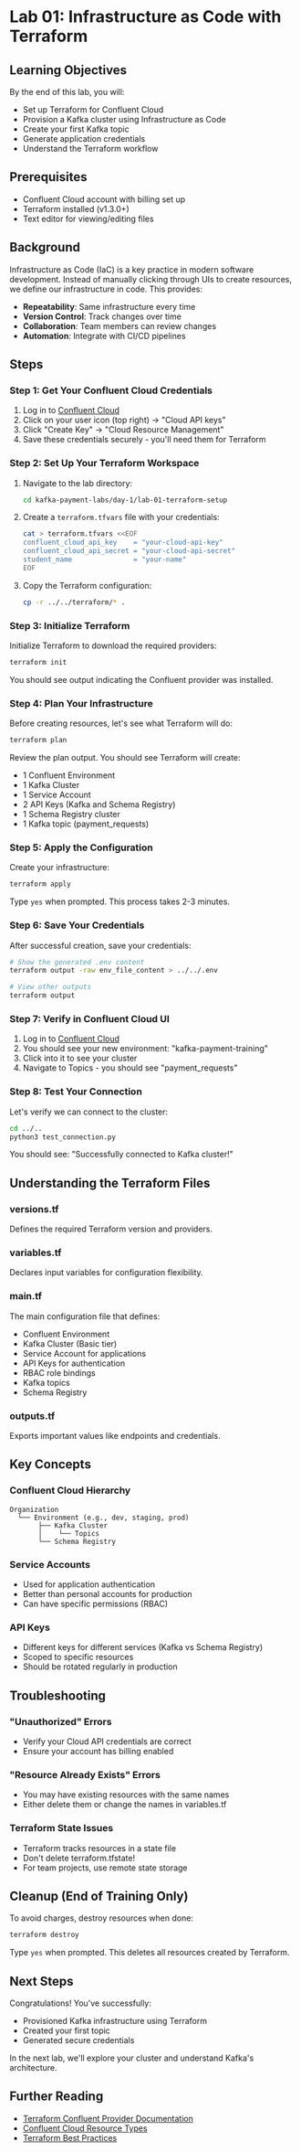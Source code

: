 # Lab 01: Infrastructure as Code with Terraform

## Learning Objectives

By the end of this lab, you will:
- Set up Terraform for Confluent Cloud
- Provision a Kafka cluster using Infrastructure as Code
- Create your first Kafka topic
- Generate application credentials
- Understand the Terraform workflow

## Prerequisites

- Confluent Cloud account with billing set up
- Terraform installed (v1.3.0+)
- Text editor for viewing/editing files

## Background

Infrastructure as Code (IaC) is a key practice in modern software development. Instead of manually clicking through UIs to create resources, we define our infrastructure in code. This provides:

- **Repeatability**: Same infrastructure every time
- **Version Control**: Track changes over time
- **Collaboration**: Team members can review changes
- **Automation**: Integrate with CI/CD pipelines

## Steps

### Step 1: Get Your Confluent Cloud Credentials

1. Log in to [Confluent Cloud](https://confluent.cloud)
2. Click on your user icon (top right) → "Cloud API keys"
3. Click "Create Key" → "Cloud Resource Management"
4. Save these credentials securely - you'll need them for Terraform

### Step 2: Set Up Your Terraform Workspace

1. Navigate to the lab directory:
   ```bash
   cd kafka-payment-labs/day-1/lab-01-terraform-setup
   ```

2. Create a `terraform.tfvars` file with your credentials:
   ```bash
   cat > terraform.tfvars <<EOF
   confluent_cloud_api_key    = "your-cloud-api-key"
   confluent_cloud_api_secret = "your-cloud-api-secret"
   student_name               = "your-name"
   EOF
   ```

3. Copy the Terraform configuration:
   ```bash
   cp -r ../../terraform/* .
   ```

### Step 3: Initialize Terraform

Initialize Terraform to download the required providers:

```bash
terraform init
```

You should see output indicating the Confluent provider was installed.

### Step 4: Plan Your Infrastructure

Before creating resources, let's see what Terraform will do:

```bash
terraform plan
```

Review the plan output. You should see Terraform will create:
- 1 Confluent Environment
- 1 Kafka Cluster
- 1 Service Account
- 2 API Keys (Kafka and Schema Registry)
- 1 Schema Registry cluster
- 1 Kafka topic (payment_requests)

### Step 5: Apply the Configuration

Create your infrastructure:

```bash
terraform apply
```

Type `yes` when prompted. This process takes 2-3 minutes.

### Step 6: Save Your Credentials

After successful creation, save your credentials:

```bash
# Show the generated .env content
terraform output -raw env_file_content > ../../.env

# View other outputs
terraform output
```

### Step 7: Verify in Confluent Cloud UI

1. Log in to [Confluent Cloud](https://confluent.cloud)
2. You should see your new environment: "kafka-payment-training"
3. Click into it to see your cluster
4. Navigate to Topics - you should see "payment_requests"

### Step 8: Test Your Connection

Let's verify we can connect to the cluster:

```bash
cd ../..
python3 test_connection.py
```

You should see: "Successfully connected to Kafka cluster!"

## Understanding the Terraform Files

### versions.tf
Defines the required Terraform version and providers.

### variables.tf
Declares input variables for configuration flexibility.

### main.tf
The main configuration file that defines:
- Confluent Environment
- Kafka Cluster (Basic tier)
- Service Account for applications
- API Keys for authentication
- RBAC role bindings
- Kafka topics
- Schema Registry

### outputs.tf
Exports important values like endpoints and credentials.

## Key Concepts

### Confluent Cloud Hierarchy
```
Organization
  └── Environment (e.g., dev, staging, prod)
       ├── Kafka Cluster
       │    └── Topics
       └── Schema Registry
```

### Service Accounts
- Used for application authentication
- Better than personal accounts for production
- Can have specific permissions (RBAC)

### API Keys
- Different keys for different services (Kafka vs Schema Registry)
- Scoped to specific resources
- Should be rotated regularly in production

## Troubleshooting

### "Unauthorized" Errors
- Verify your Cloud API credentials are correct
- Ensure your account has billing enabled

### "Resource Already Exists" Errors
- You may have existing resources with the same names
- Either delete them or change the names in variables.tf

### Terraform State Issues
- Terraform tracks resources in a state file
- Don't delete terraform.tfstate!
- For team projects, use remote state storage

## Cleanup (End of Training Only)

To avoid charges, destroy resources when done:

```bash
terraform destroy
```

Type `yes` when prompted. This deletes all resources created by Terraform.

## Next Steps

Congratulations! You've successfully:
- Provisioned Kafka infrastructure using Terraform
- Created your first topic
- Generated secure credentials

In the next lab, we'll explore your cluster and understand Kafka's architecture.

## Further Reading

- [Terraform Confluent Provider Documentation](https://registry.terraform.io/providers/confluentinc/confluent/latest/docs)
- [Confluent Cloud Resource Types](https://docs.confluent.io/cloud/current/get-started/index.html)
- [Terraform Best Practices](https://www.terraform.io/docs/cloud/guides/recommended-practices/index.html)